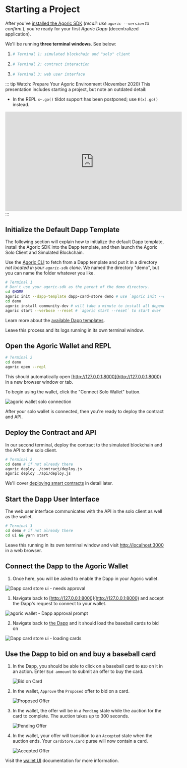 # Starting a Project

After you've [installed the Agoric SDK](./README.md) (_recall: use `agoric --version` to confirm._), you're ready for your first _Agoric Dapp_ (decentralized application).


We'll be running **three terminal windows**. See below: 

 1. ```sh
    # Terminal 1: simulated blockchain and "solo" client
    ```
 2. ```sh secondary style2
    # Terminal 2: contract interaction
    ```
 3. ```sh secondary style3
    # Terminal 3: web user interface
    ```

::: tip Watch: Prepare Your Agoric Environment (November 2020)
This presentation includes starting a project, but note an outdated detail:

 - In the REPL `x~.go()` tildot support has been postponed; use `E(x).go()` instead.

<iframe width="560" height="315" src="https://www.youtube.com/embed/w0By22jYhJA" title="YouTube video player" frameborder="0" allow="accelerometer; autoplay; clipboard-write; encrypted-media; gyroscope; picture-in-picture" allowfullscreen></iframe>
:::

## Initialize the Default Dapp Template

The following section will explain how to initialize the default Dapp template, install the Agoric SDK
into the Dapp template, and then launch the Agoric Solo Client and Simulated Blockchain.

Use the [Agoric CLI](../agoric-cli/) to fetch from a Dapp template
and put it in a directory _not located in your `agoric-sdk` clone_. We named the directory "demo", but you can name the folder whatever you like.

```sh
# Terminal 1
# Don't use your agoric-sdk as the parent of the demo directory.
cd $HOME
agoric init --dapp-template dapp-card-store demo # use `agoric init --dapp-template dapp-card-store $DIRNAME` with any name you like
cd demo
agoric install community-dev # will take a minute to install all dependencies
agoric start --verbose --reset # `agoric start --reset` to start over
```

Learn more about the [available Dapp templates](../dapps/dapp-templates.md).


Leave this process and its logs running in its own terminal window.

## Open the Agoric Wallet and REPL

```sh secondary style2
# Terminal 2
cd demo
agoric open --repl
```

This should automatically open [http://127.0.0.1:8000](http://127.0.0.1:8000) in a new browser window or tab.

To begin using the wallet, click the "Connect Solo Wallet" button.

![agoric wallet solo connection](./assets/agoric-open-repl-1.png)

After your solo wallet is connected, then you're ready to deploy the contract and API. 

## Deploy the Contract and API

In our second terminal, deploy the contract to the simulated blockchain
and the API to the solo client.

```sh secondary style2
# Terminal 2
cd demo # if not already there
agoric deploy ./contract/deploy.js 
agoric deploy ./api/deploy.js
```

We'll cover [deploying smart contracts](./deploying.md)
in detail later.

## Start the Dapp User Interface

The web user interface communicates with the API in the solo client as well as the wallet.

```sh secondary style3
# Terminal 3
cd demo # if not already there
cd ui && yarn start
```

Leave this running in its own terminal window and visit [http://localhost:3000](http://localhost:3000) in a web browser.

## Connect the Dapp to the Agoric Wallet

1. Once here, you will be asked to enable the Dapp in your Agoric wallet.

![Dapp card store ui - needs approval](./assets/must-enable-dapp.png)

1. Navigate back to [http://127.0.0.1:8000](http://127.0.0.1:8000) and accept the Dapp's request to connect to your wallet.

![agoric wallet - Dapp approval prompt](./assets/accept-dapp-connection.png)

2. Navigate back to [the Dapp](http://localhost:3000) and it should load the baseball cards to bid on

![Dapp card store ui - loading cards](./assets/card-store-ui.png)

## Use the Dapp to bid on and buy a baseball card

1. In the Dapp, you should be able to click on a baseball card to `BID` on it in an action. Enter `Bid ammount` to submit an offer to buy the card.

   ![Bid on Card](./assets/bid-on-card.png)

1. In the wallet, `Approve` the `Proposed` offer to bid on a card.

   ![Proposed Offer](./assets/proposed-offer.png)

1. In the wallet, the offer will be in a `Pending` state while the auction for the card to complete. The auction takes up to 300 seconds.

   ![Pending Offer](./assets/pending-offer.png)

1. In the wallet, your offer will transition to an `Accepted` state when the auction ends. Your `cardStore.Card` purse will now contain a card.

   ![Accepted Offer](./assets/accepted-offer.png)

Visit the [wallet UI](../wallet/ui.md#wallet-ui) documentation for more information.